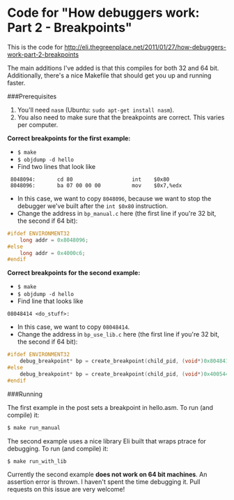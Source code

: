 # Code for "How debuggers work: Part 2 - Breakpoints"

This is the code for http://eli.thegreenplace.net/2011/01/27/how-debuggers-work-part-2-breakpoints

The main additions I've added is that this compiles for both 32 and 64 bit. Additionally, there's a nice Makefile that should get you up and running faster.

###Prerequisites
1. You'll need `nasm` (Ubuntu: `sudo apt-get install nasm`).
2. You also need to make sure that the breakpoints are correct. This varies per computer. 

**Correct breakpoints for the first example:**

* `$ make`
* `$ objdump -d hello`
* Find two lines that look like
```
 8048094:       cd 80                   int    $0x80
 8048096:       ba 07 00 00 00          mov    $0x7,%edx
```
* In this case, we want to copy `8048096`, because we want to stop the debugger we've built after the `int $0x80` instruction.
* Change the address in `bp_manual.c` here (the first line if you're 32 bit, the second if 64 bit):
```c
#ifdef ENVIRONMENT32
    long addr = 0x8048096;
#else
    long addr = 0x4000c6;
#endif
```

**Correct breakpoints for the second example:**

* `$ make`
* `$ objdump -d hello`
* Find line that looks like
```
08048414 <do_stuff>:
```
* In this case, we want to copy `08048414`.
* Change the address in `bp_use_lib.c` here (the first line if you're 32 bit, the second if 64 bit):
```c
#ifdef ENVIRONMENT32
    debug_breakpoint* bp = create_breakpoint(child_pid, (void*)0x8048414);
#else
    debug_breakpoint* bp = create_breakpoint(child_pid, (void*)0x400544);
#endif
```

###Running

The first example in the post sets a breakpoint in hello.asm. To run (and compile) it:

```bash
$ make run_manual
```

The second example uses a nice library Eli built that wraps ptrace for debugging. To run (and compile) it:

```bash
$ make run_with_lib
```

Currently the second example **does not work on 64 bit machines**. An assertion error is thrown. I haven't spent the time debugging it. Pull requests on this issue are very welcome!
